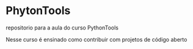 # PhytonTools
repositorio para a aula do curso PythonTools

Nesse curso é ensinado como contribuir com projetos de código aberto